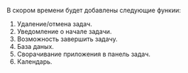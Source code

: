 В скором времени будет добавлены следующие функии: 
1. Удаление/отмена задач.
2. Уведомление о начале задачи.
3. Возможность завершить задачу.
4. База даных.
5. Сворачивание приложения в панель задач.
6. Календарь.

